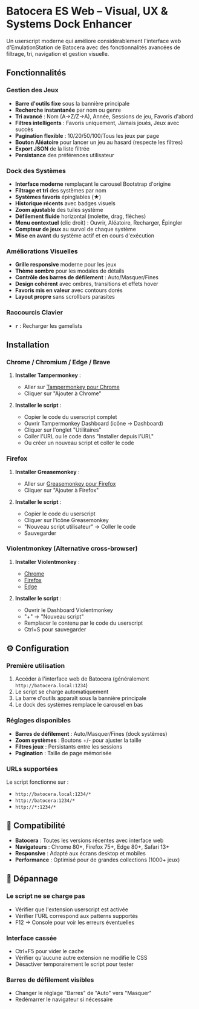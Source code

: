 # Batocera ES Web – Visual, UX & Systems Dock Enhancer

Un userscript moderne qui améliore considérablement l'interface web d'EmulationStation de Batocera avec des fonctionnalités avancées de filtrage, tri, navigation et gestion visuelle.

## Fonctionnalités

###  Gestion des Jeux
- **Barre d'outils fixe** sous la bannière principale
- **Recherche instantanée** par nom ou genre
- **Tri avancé** : Nom (A→Z/Z→A), Année, Sessions de jeu, Favoris d'abord
- **Filtres intelligents** : Favoris uniquement, Jamais joués, Jeux avec succès
- **Pagination flexible** : 10/20/50/100/Tous les jeux par page
- **Bouton Aléatoire** pour lancer un jeu au hasard (respecte les filtres)
- **Export JSON** de la liste filtrée
- **Persistance** des préférences utilisateur

###  Dock des Systèmes
- **Interface moderne** remplaçant le carousel Bootstrap d'origine
- **Filtrage et tri** des systèmes par nom
- **Systèmes favoris** épinglables (★)
- **Historique récents** avec badges visuels
- **Zoom ajustable** des tuiles système
- **Défilement fluide** horizontal (molette, drag, flèches)
- **Menu contextuel** (clic droit) : Ouvrir, Aléatoire, Recharger, Épingler
- **Compteur de jeux** au survol de chaque système
- **Mise en avant** du système actif et en cours d'exécution

###  Améliorations Visuelles
- **Grille responsive** moderne pour les jeux
- **Thème sombre** pour les modales de détails
- **Contrôle des barres de défilement** : Auto/Masquer/Fines
- **Design cohérent** avec ombres, transitions et effets hover
- **Favoris mis en valeur** avec contours dorés
- **Layout propre** sans scrollbars parasites

###  Raccourcis Clavier
- **`r`** : Recharger les gamelists

## Installation

### Chrome / Chromium / Edge / Brave

1. **Installer Tampermonkey** :
   - Aller sur [Tampermonkey pour Chrome](https://chrome.google.com/webstore/detail/tampermonkey/dhdgffkkebhmkfjojejmpbldmpobfkfo)
   - Cliquer sur "Ajouter à Chrome"

2. **Installer le script** :
   - Copier le code du userscript complet
   - Ouvrir Tampermonkey Dashboard (icône → Dashboard)
   - Cliquer sur l'onglet "Utilitaires"
   - Coller l'URL ou le code dans "Installer depuis l'URL"
   - Ou créer un nouveau script et coller le code

### Firefox

1. **Installer Greasemonkey** :
   - Aller sur [Greasemonkey pour Firefox](https://addons.mozilla.org/fr/firefox/addon/greasemonkey/)
   - Cliquer sur "Ajouter à Firefox"

2. **Installer le script** :
   - Copier le code du userscript
   - Cliquer sur l'icône Greasemonkey
   - "Nouveau script utilisateur" → Coller le code
   - Sauvegarder

### Violentmonkey (Alternative cross-browser)

1. **Installer Violentmonkey** :
   - [Chrome](https://chrome.google.com/webstore/detail/violentmonkey/jinjaccalgkegednnccohejagnlnfdag)
   - [Firefox](https://addons.mozilla.org/fr/firefox/addon/violentmonkey/)
   - [Edge](https://microsoftedge.microsoft.com/addons/detail/violentmonkey/eeagobfjdenkkddmbclomhiblgggliao)

2. **Installer le script** :
   - Ouvrir le Dashboard Violentmonkey
   - "+" → "Nouveau script"
   - Remplacer le contenu par le code du userscript
   - Ctrl+S pour sauvegarder

## ⚙️ Configuration

### Première utilisation
1. Accéder à l'interface web de Batocera (généralement `http://batocera.local:1234`)
2. Le script se charge automatiquement
3. La barre d'outils apparaît sous la bannière principale
4. Le dock des systèmes remplace le carousel en bas

### Réglages disponibles
- **Barres de défilement** : Auto/Masquer/Fines (dock systèmes)
- **Zoom systèmes** : Boutons +/- pour ajuster la taille
- **Filtres jeux** : Persistants entre les sessions
- **Pagination** : Taille de page mémorisée

### URLs supportées
Le script fonctionne sur :
- `http://batocera.local:1234/*`
- `http://batocera:1234/*`
- `http://*:1234/*`

## 🔧 Compatibilité

- **Batocera** : Toutes les versions récentes avec interface web
- **Navigateurs** : Chrome 80+, Firefox 75+, Edge 80+, Safari 13+
- **Responsive** : Adapté aux écrans desktop et mobiles
- **Performance** : Optimisé pour de grandes collections (1000+ jeux)

## 🐛 Dépannage

### Le script ne se charge pas
- Vérifier que l'extension userscript est activée
- Vérifier l'URL correspond aux patterns supportés
- F12 → Console pour voir les erreurs éventuelles

### Interface cassée
- Ctrl+F5 pour vider le cache
- Vérifier qu'aucune autre extension ne modifie le CSS
- Désactiver temporairement le script pour tester

### Barres de défilement visibles
- Changer le réglage "Barres" de "Auto" vers "Masquer"
- Redémarrer le navigateur si nécessaire

